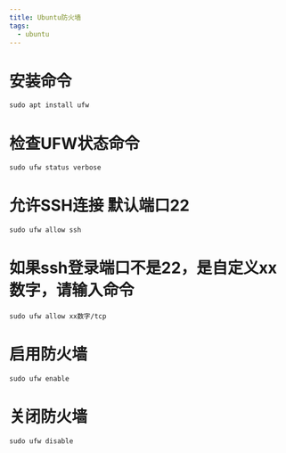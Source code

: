 ```yaml
---
title: Ubuntu防火墙
tags:
  - ubuntu
---
```


# 安装命令

```
sudo apt install ufw
```

# 检查UFW状态命令

```
sudo ufw status verbose
```

# 允许SSH连接 默认端口22

```
sudo ufw allow ssh
```

# 如果ssh登录端口不是22，是自定义xx数字，请输入命令

```
sudo ufw allow xx数字/tcp
```

# 启用防火墙

```
sudo ufw enable
```

# 关闭防火墙

``` 
sudo ufw disable
```